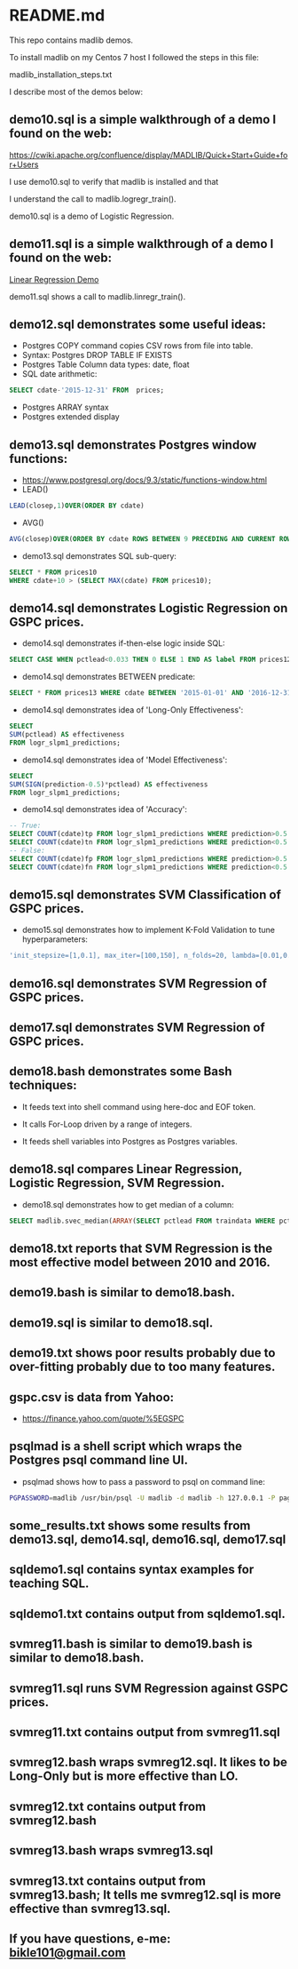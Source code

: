 # README.md

This repo contains madlib demos.

To install madlib on my Centos 7 host I followed the steps in this file:

madlib_installation_steps.txt

I describe most of the demos below:

## demo10.sql is a simple walkthrough of a demo I found on the web:

https://cwiki.apache.org/confluence/display/MADLIB/Quick+Start+Guide+for+Users

I use demo10.sql to verify that madlib is installed and that 

I understand the call to madlib.logregr_train().

demo10.sql is a demo of Logistic Regression.


## demo11.sql is a simple walkthrough of a demo I found on the web:

[Linear Regression Demo](http://madlib.incubator.apache.org/docs/latest/group__grp__linreg.html)

demo11.sql shows a call to madlib.linregr_train().


## demo12.sql demonstrates some useful ideas:

* Postgres COPY command copies CSV rows from file into table.
* Syntax: Postgres DROP TABLE IF EXISTS
* Postgres Table Column data types: date, float
* SQL date arithmetic:
```sql
SELECT cdate-'2015-12-31' FROM  prices;

```
* Postgres ARRAY syntax
* Postgres extended display

## demo13.sql demonstrates Postgres window functions:
* https://www.postgresql.org/docs/9.3/static/functions-window.html
* LEAD()
```sql
LEAD(closep,1)OVER(ORDER BY cdate)
```
* AVG()
```sql
AVG(closep)OVER(ORDER BY cdate ROWS BETWEEN 9 PRECEDING AND CURRENT ROW)
```
* demo13.sql demonstrates SQL sub-query:
```sql
SELECT * FROM prices10
WHERE cdate+10 > (SELECT MAX(cdate) FROM prices10);
```

## demo14.sql demonstrates Logistic Regression on GSPC prices.

* demo14.sql demonstrates if-then-else logic inside SQL:

```sql
SELECT CASE WHEN pctlead<0.033 THEN 0 ELSE 1 END AS label FROM prices12;
```

* demo14.sql demonstrates BETWEEN predicate:

```sql
SELECT * FROM prices13 WHERE cdate BETWEEN '2015-01-01' AND '2016-12-31';
```

* demo14.sql demonstrates idea of 'Long-Only Effectiveness':

```sql
SELECT
SUM(pctlead) AS effectiveness
FROM logr_slpm1_predictions;
```


* demo14.sql demonstrates idea of 'Model Effectiveness':

```sql
SELECT
SUM(SIGN(prediction-0.5)*pctlead) AS effectiveness
FROM logr_slpm1_predictions;
```

* demo14.sql demonstrates idea of 'Accuracy':

```sql
-- True:
SELECT COUNT(cdate)tp FROM logr_slpm1_predictions WHERE prediction>0.5 AND pctlead>0;
SELECT COUNT(cdate)tn FROM logr_slpm1_predictions WHERE prediction<0.5 AND pctlead<0;
-- False:
SELECT COUNT(cdate)fp FROM logr_slpm1_predictions WHERE prediction>0.5 AND pctlead<0;
SELECT COUNT(cdate)fn FROM logr_slpm1_predictions WHERE prediction<0.5 AND pctlead>0;
```

## demo15.sql demonstrates SVM Classification of GSPC prices.

* demo15.sql demonstrates how to implement K-Fold Validation to tune hyperparameters:

```sql
'init_stepsize=[1,0.1], max_iter=[100,150], n_folds=20, lambda=[0.01,0.02], epsilon=[0.01, 0.02]'

```

## demo16.sql demonstrates SVM Regression of GSPC prices.

## demo17.sql demonstrates SVM Regression of GSPC prices.

## demo18.bash demonstrates some Bash techniques:

* It feeds text into shell command using here-doc and EOF token.

* It calls For-Loop driven by a range of integers.

* It feeds shell variables into Postgres as Postgres variables.

## demo18.sql compares Linear Regression, Logistic Regression, SVM Regression.

* demo18.sql demonstrates how to get median of a column:

```sql
SELECT madlib.svec_median(ARRAY(SELECT pctlead FROM traindata WHERE pctlead IS NOT NULL)) FROM traindata LIMIT 1;
```

## demo18.txt reports that SVM Regression is the most effective model between 2010 and 2016.

## demo19.bash is similar to demo18.bash.

## demo19.sql is similar to demo18.sql.

## demo19.txt shows poor results probably due to over-fitting probably due to too many features.

## gspc.csv is data from Yahoo:

* https://finance.yahoo.com/quote/%5EGSPC

## psqlmad is a shell script which wraps the Postgres psql command line UI.

* psqlmad shows how to pass a password to psql on command line:

```bash
PGPASSWORD=madlib /usr/bin/psql -U madlib -d madlib -h 127.0.0.1 -P pager=no $@
```

## some_results.txt shows some results from demo13.sql, demo14.sql, demo16.sql, demo17.sql

## sqldemo1.sql contains syntax examples for teaching SQL.

## sqldemo1.txt contains output from sqldemo1.sql.

## svmreg11.bash is similar to demo19.bash is similar to demo18.bash.

## svmreg11.sql runs SVM Regression against GSPC prices.

## svmreg11.txt contains output from svmreg11.sql

## svmreg12.bash wraps svmreg12.sql. It likes to be Long-Only but is more effective than LO.

## svmreg12.txt contains output from svmreg12.bash

## svmreg13.bash wraps svmreg13.sql

## svmreg13.txt contains output from svmreg13.bash; It tells me svmreg12.sql is more effective than svmreg13.sql.

## If you have questions, e-me: bikle101@gmail.com

